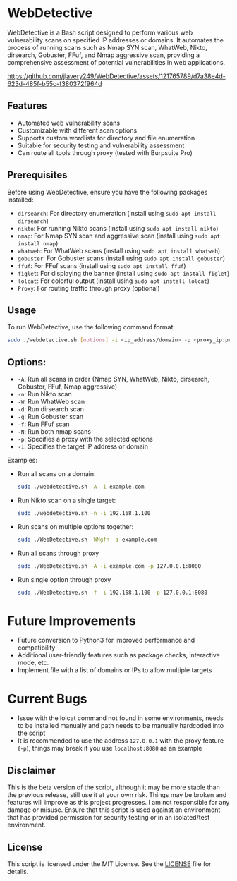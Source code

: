 # WebDetective

WebDetective is a Bash script designed to perform various web vulnerability scans on specified IP addresses or domains. It automates the process of running scans such as Nmap SYN scan, WhatWeb, Nikto, dirsearch, Gobuster, FFuf, and Nmap aggressive scan, providing a comprehensive assessment of potential vulnerabilities in web applications.

https://github.com/jlavery249/WebDetective/assets/121765789/d7a38e4d-623d-485f-b55c-f380372f964d

## Features

- Automated web vulnerability scans
- Customizable with different scan options
- Supports custom wordlists for directory and file enumeration
- Suitable for security testing and vulnerability assessment
- Can route all tools through proxy (tested with Burpsuite Pro)

## Prerequisites

Before using WebDetective, ensure you have the following packages installed:

- `dirsearch`: For directory enumeration (install using `sudo apt install dirsearch`)
- `nikto`: For running Nikto scans (install using `sudo apt install nikto`)
- `nmap`: For Nmap SYN scan and aggressive scan (install using `sudo apt install nmap`)
- `whatweb`: For WhatWeb scans (install using `sudo apt install whatweb`)
- `gobuster`: For Gobuster scans (install using `sudo apt install gobuster`)
- `ffuf`: For FFuf scans (install using `sudo apt install ffuf`)
- `figlet`: For displaying the banner (install using `sudo apt install figlet`)
- `lolcat`: For colorful output (install using `sudo apt install lolcat`)
- `Proxy`: For routing traffic through proxy (optional)

## Usage

To run WebDetective, use the following command format:

```bash
sudo ./webdetective.sh [options] -i <ip_address/domain> -p <proxy_ip:proxyport>
```

## Options:

  - `-A`: Run all scans in order (Nmap SYN, WhatWeb, Nikto, dirsearch, Gobuster, FFuf, Nmap aggressive)
  - `-n`: Run Nikto scan
  - `-W`: Run WhatWeb scan
  - `-d`: Run dirsearch scan
  - `-g`: Run Gobuster scan
  - `-f`: Run FFuf scan
  - `-N`: Run both nmap scans
  - `-p`: Specifies a proxy with the selected options
  - `-i`: Specifies the target IP address or domain

Examples:
- Run all scans on a domain:
  ```bash
  sudo ./webdetective.sh -A -i example.com
  ```
- Run Nikto scan on a single target:
  ```bash
  sudo ./webdetective.sh -n -i 192.168.1.100
  ```
- Run scans on multiple options together:
  ```bash
  sudo ./WebDetective.sh -WNgfn -i example.com
  ```
- Run all scans through proxy
  ```bash
  sudo ./WebDetective.sh -A -i example.com -p 127.0.0.1:8080
  ```
- Run single option through proxy
  ```bash
  sudo ./WebDetective.sh -f -i 192.168.1.100 -p 127.0.0.1:8080
  ```
  
# Future Improvements
- Future conversion to Python3 for improved performance and compatibility
- Additional user-friendly features such as package checks, interactive mode, etc.
- Implement file with a list of domains or IPs to allow multiple targets

# Current Bugs 
- Issue with the lolcat command not found in some environments, needs to be installed manually and path needs to be manually hardcoded into the script
- It is recommended to use the address `127.0.0.1` with the proxy feature (`-p`), things may break if you use `localhost:8080` as an example


## Disclaimer

This is the beta version of the script, although it may be more stable than the previous release, still use it at your own risk. Things may be broken and features will improve as this project progresses. I am not responsible for any damage or misuse. Ensure that this script is used against an environment that has provided permission for security testing or in an isolated/test environment.

## License

This script is licensed under the MIT License. See the [LICENSE](LICENSE) file for details.
